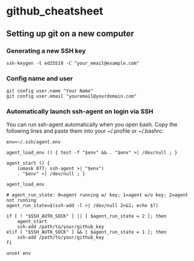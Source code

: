 # github_cheatsheet

## Setting up git on a new computer 

### Generating a new SSH key

```
ssh-keygen -t ed25519 -C "your_email@example.com"
```

### Config name and user

```
git config user.name "Your Name"
git config user.email "youremail@yourdomain.com"
```

### Automatically launch ssh-agent on login via SSH

You can run ssh-agent automatically when you open bash. Copy the following lines and paste them into your ~/.profile or ~/.bashrc:

```
env=~/.ssh/agent.env

agent_load_env () { test -f "$env" && . "$env" >| /dev/null ; }

agent_start () {
    (umask 077; ssh-agent >| "$env")
    . "$env" >| /dev/null ; }

agent_load_env

# agent_run_state: 0=agent running w/ key; 1=agent w/o key; 2=agent not running
agent_run_state=$(ssh-add -l >| /dev/null 2>&1; echo $?)

if [ ! "$SSH_AUTH_SOCK" ] || [ $agent_run_state = 2 ]; then
    agent_start
    ssh-add /path/to/your/github_key
elif [ "$SSH_AUTH_SOCK" ] && [ $agent_run_state = 1 ]; then
    ssh-add /path/to/your/github_key
fi

unset env
```

